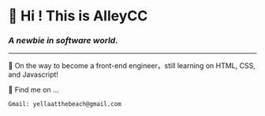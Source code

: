 # 👋 Hi ! This is AlleyCC
### *A newbie in software world.*
______________________________
🌱 On the way to become a front-end engineer，still learning on HTML, CSS, and Javascript! 

 :mag_right: Find me on ...
    
    Gmail: yellaatthebeach@gmail.com


<!---
AlleyCC/AlleyCC is a ✨ special ✨ repository because its `README.md` (this file) appears on your GitHub profile.
You can click the Preview link to take a look at your changes.
--->
